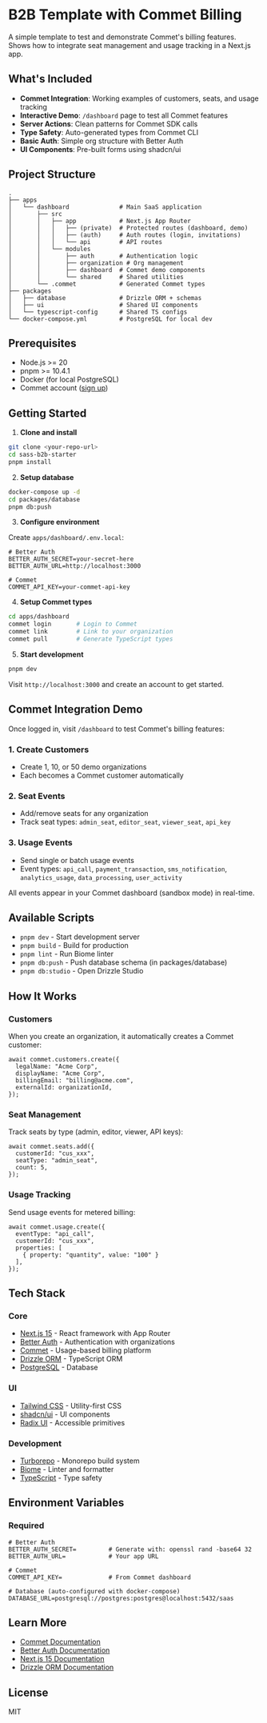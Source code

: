 # B2B Template with Commet Billing

A simple template to test and demonstrate Commet's billing features. Shows how to integrate seat management and usage tracking in a Next.js app.

## What's Included

- **Commet Integration**: Working examples of customers, seats, and usage tracking
- **Interactive Demo**: `/dashboard` page to test all Commet features
- **Server Actions**: Clean patterns for Commet SDK calls
- **Type Safety**: Auto-generated types from Commet CLI
- **Basic Auth**: Simple org structure with Better Auth
- **UI Components**: Pre-built forms using shadcn/ui

## Project Structure

```
.
├── apps
│   └── dashboard              # Main SaaS application
│       ├── src
│       │   ├── app            # Next.js App Router
│       │   │   ├── (private)  # Protected routes (dashboard, demo)
│       │   │   ├── (auth)     # Auth routes (login, invitations)
│       │   │   └── api        # API routes
│       │   └── modules
│       │       ├── auth       # Authentication logic
│       │       ├── organization # Org management
│       │       ├── dashboard  # Commet demo components
│       │       └── shared     # Shared utilities
│       └── .commet            # Generated Commet types
├── packages
│   ├── database               # Drizzle ORM + schemas
│   ├── ui                     # Shared UI components
│   └── typescript-config      # Shared TS configs
└── docker-compose.yml         # PostgreSQL for local dev
```

## Prerequisites

- Node.js >= 20
- pnpm >= 10.4.1
- Docker (for local PostgreSQL)
- Commet account ([sign up](https://commet.co))

## Getting Started

1. **Clone and install**

```bash
git clone <your-repo-url>
cd sass-b2b-starter
pnpm install
```

2. **Setup database**

```bash
docker-compose up -d
cd packages/database
pnpm db:push
```

3. **Configure environment**

Create `apps/dashboard/.env.local`:

```env
# Better Auth
BETTER_AUTH_SECRET=your-secret-here
BETTER_AUTH_URL=http://localhost:3000

# Commet
COMMET_API_KEY=your-commet-api-key
```

4. **Setup Commet types**

```bash
cd apps/dashboard
commet login       # Login to Commet
commet link        # Link to your organization
commet pull        # Generate TypeScript types
```

5. **Start development**

```bash
pnpm dev
```

Visit `http://localhost:3000` and create an account to get started.

## Commet Integration Demo

Once logged in, visit `/dashboard` to test Commet's billing features:

### 1. Create Customers
- Create 1, 10, or 50 demo organizations
- Each becomes a Commet customer automatically

### 2. Seat Events
- Add/remove seats for any organization
- Track seat types: `admin_seat`, `editor_seat`, `viewer_seat`, `api_key`

### 3. Usage Events
- Send single or batch usage events
- Event types: `api_call`, `payment_transaction`, `sms_notification`, `analytics_usage`, `data_processing`, `user_activity`

All events appear in your Commet dashboard (sandbox mode) in real-time.

## Available Scripts

- `pnpm dev` - Start development server
- `pnpm build` - Build for production
- `pnpm lint` - Run Biome linter
- `pnpm db:push` - Push database schema (in packages/database)
- `pnpm db:studio` - Open Drizzle Studio

## How It Works

### Customers
When you create an organization, it automatically creates a Commet customer:
```tsx
await commet.customers.create({
  legalName: "Acme Corp",
  displayName: "Acme Corp",
  billingEmail: "billing@acme.com",
  externalId: organizationId,
});
```

### Seat Management
Track seats by type (admin, editor, viewer, API keys):
```tsx
await commet.seats.add({
  customerId: "cus_xxx",
  seatType: "admin_seat",
  count: 5,
});
```

### Usage Tracking
Send usage events for metered billing:
```tsx
await commet.usage.create({
  eventType: "api_call",
  customerId: "cus_xxx",
  properties: [
    { property: "quantity", value: "100" }
  ],
});
```

## Tech Stack

### Core
- [Next.js 15](https://nextjs.org/) - React framework with App Router
- [Better Auth](https://better-auth.com/) - Authentication with organizations
- [Commet](https://commet.co) - Usage-based billing platform
- [Drizzle ORM](https://orm.drizzle.team/) - TypeScript ORM
- [PostgreSQL](https://www.postgresql.org/) - Database

### UI
- [Tailwind CSS](https://tailwindcss.com/) - Utility-first CSS
- [shadcn/ui](https://ui.shadcn.com/) - UI components
- [Radix UI](https://www.radix-ui.com/) - Accessible primitives

### Development
- [Turborepo](https://turbo.build/repo) - Monorepo build system
- [Biome](https://biomejs.dev/) - Linter and formatter
- [TypeScript](https://www.typescriptlang.org/) - Type safety

## Environment Variables

### Required

```env
# Better Auth
BETTER_AUTH_SECRET=         # Generate with: openssl rand -base64 32
BETTER_AUTH_URL=            # Your app URL

# Commet
COMMET_API_KEY=             # From Commet dashboard

# Database (auto-configured with docker-compose)
DATABASE_URL=postgresql://postgres:postgres@localhost:5432/saas
```

## Learn More

- [Commet Documentation](https://docs.commet.co)
- [Better Auth Documentation](https://better-auth.com/docs)
- [Next.js 15 Documentation](https://nextjs.org/docs)
- [Drizzle ORM Documentation](https://orm.drizzle.team/docs)

## License

MIT